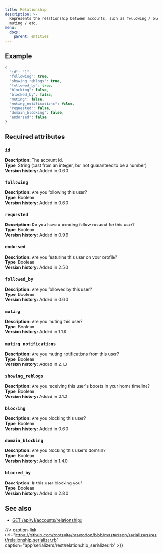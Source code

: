 ```yaml
---
title: Relationship
description: >-
  Represents the relationship between accounts, such as following / blocking /
  muting / etc.
menu:
  docs:
    parent: entities
---
```


## Example

```javascript
{
  "id": "1",
  "following": true,
  "showing_reblogs": true,
  "followed_by": true,
  "blocking": false,
  "blocked_by": false,
  "muting": false,
  "muting_notifications": false,
  "requested": false,
  "domain_blocking": false,
  "endorsed": false
}
```

## Required attributes <a id="relationship"></a>

### `id` <a id="id"></a>

**Description:** The account id.\
**Type:** String \(cast from an integer, but not guaranteed to be a number\)\
**Version history:** Added in 0.6.0

### `following` <a id="following"></a>

**Description:** Are you following this user?\
**Type:** Boolean\
**Version history:** Added in 0.6.0

### `requested` <a id="requested"></a>

**Description:** Do you have a pending follow request for this user?\
**Type:** Boolean\
**Version history:** Added in 0.9.9

### `endorsed` <a id="endorsed"></a>

**Description:** Are you featuring this user on your profile?\
**Type:** Boolean\
**Version history:** Added in 2.5.0

### `followed_by` <a id="followed_by"></a>

**Description:** Are you followed by this user?\
**Type:** Boolean\
**Version history:** Added in 0.6.0

### `muting` <a id="muting"></a>

**Description:** Are you muting this user?\
**Type:** Boolean\
**Version history:** Added in 1.1.0

### `muting_notifications` <a id="muting_notifications"></a>

**Description:** Are you muting notifications from this user?\
**Type:** Boolean\
**Version history:** Added in 2.1.0

### `showing_reblogs` <a id="showing_reblogs"></a>

**Description:** Are you receiving this user's boosts in your home timeline?\
**Type:** Boolean\
**Version history:** Added in 2.1.0

### `blocking` <a id="blocking"></a>

**Description:** Are you blocking this user?\
**Type:** Boolean\
**Version history:** Added in 0.6.0

### `domain_blocking` <a id="domain_blocking"></a>

**Description:** Are you blocking this user's domain?\
**Type:** Boolean\
**Version history:** Added in 1.4.0

### `blocked_by` <a id="blocked_by"></a>

**Description:** Is this user blocking you?\
**Type:** Boolean\
**Version history:** Added in 2.8.0

## See also

* [GET /api/v1/accounts/relationships](../methods/accounts/#check-relationships-to-other-accounts)

{{< caption-link url="https://github.com/tootsuite/mastodon/blob/master/app/serializers/rest/relationship_serializer.rb" caption="app/serializers/rest/relationship\_serializer.rb" >}}



